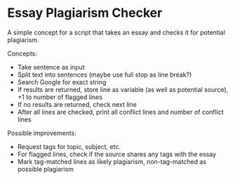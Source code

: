 # Essay Plagiarism Checker
A simple concept for a script that takes an essay and checks it for potential plagiarism. 


Concepts:
- Take sentence as input
- Split text into sentences (maybe use full stop as line break?)
- Search Google for exact string
- If results are returned, store line as variable (as well as potential source), +1 to number of flagged lines
- If no results are returned, check next line
- After all lines are checked, print all conflict lines and number of conflict lines

Possible improvements:
- Request tags for topic, subject, etc.
- For flagged lines, check if the source shares any tags with the essay
- Mark tag-matched lines as likely plagiarism, non-tag-matched as possible plagiarism

